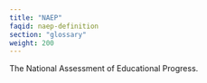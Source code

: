 ```yaml
---
title: "NAEP"
faqid: naep-definition
section: "glossary" 
weight: 200
---
```

The National Assessment of Educational Progress.